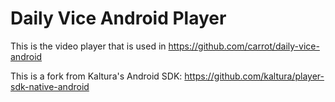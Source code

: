 # Daily Vice Android Player

This is the video player that is used in https://github.com/carrot/daily-vice-android

This is a fork from Kaltura's Android SDK: https://github.com/kaltura/player-sdk-native-android
